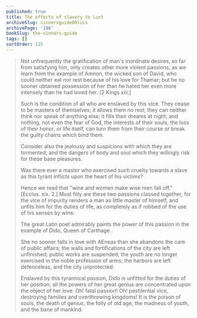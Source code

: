```yaml
---
published: true
title: The effects of slavery to Lust
archiveSlug: sinnersguide00luis
archivePage: '186'
bookSlug: the-sinners-guide
tags: []
sortOrder: 115
---
```


> Not unfrequently the gratification of man's inordinate desires, so far from satisfying him, only creates other more violent passions, as we learn from the example of Amnon, the wicked son of David, who could neither eat nor rest because of his love for Thamar; but he no sooner obtained possession of her than he hated her even more intensely than he had loved her. [2 Kings xiii.]
> 
> Such is the condition of all who are enslaved by this vice. They cease to be masters of themselves; it allows them no rest; they can neither think nor speak of anything else; it fills their dreams at night; and nothing, not even the fear of God, the interests of their souls, the loss of their honor, or life itself, can turn them from their course or break the guilty chains which bind them.
> 
> Consider also the jealousy and suspicions with which they are tormented, and the dangers of body and soul which they willingly risk for these base pleasures.
> 
> Was there ever a master who exercised such cruelty towards a slave as this tyrant inflicts upon the heart of his victims?
> 
> Hence we read that "wine and women make wise men fall off." [Ecclus. xix. 2.] Most fitly are these two passions classed together, for the vice of impurity renders a man as little master of himself, and unfits him for the duties of life, as completely as if robbed of the use of his senses by wine.
> 
> The great Latin poet admirably paints the power of this passion in the example of Dido, Queen of Carthage.
> 
> She no sooner falls in love with AEneas than she abandons the care of public affairs; the walls and fortifications of the city are left unfinished; public works are suspended; the youth are no longer exercised in the noble profession of arms; the harbors are left defenceless, and the city unprotected.
> 
> Enslaved by this tyrannical passion, Dido is unfitted for the duties of her position; all the powers of her great genius are concentrated upon the object of her love. Oh! fatal passion! Oh! pestilential vice, destroying families and overthrowing kingdoms! It is the poison of souls, the death of genius, the folly of old age, the madness of youth, and the bane of mankind.

